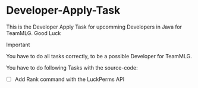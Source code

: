 # Developer-Apply-Task
This is the Developer Apply Task for upcomming Developers in Java for TeamMLG. Good Luck

> [!IMPORTANT]
> You have to do all tasks correctly, to be a possible Developer for TeamMLG.

You have to do following Tasks with the source-code:

- [ ] Add Rank command with the LuckPerms API
